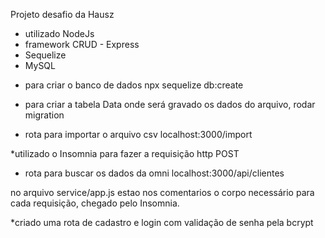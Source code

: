 Projeto desafio da Hausz

- utilizado NodeJs
- framework CRUD - Express
- Sequelize
- MySQL

* para criar o banco de dados 
npx sequelize db:create
* para criar a tabela Data onde será gravado os dados do arquivo, rodar migration

* rota para importar o arquivo csv
localhost:3000/import

*utilizado o Insomnia para fazer a requisição http POST

* rota para buscar os dados da omni
localhost:3000/api/clientes

no arquivo service/app.js estao nos comentarios o corpo necessário para cada requisição, chegado pelo Insomnia.

*criado uma rota de cadastro e login com validação de senha pela bcrypt
